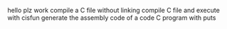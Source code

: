 hello plz work
compile a C file without linking
compile C file and execute with cisfun
generate the assembly code of a code
C program with puts
